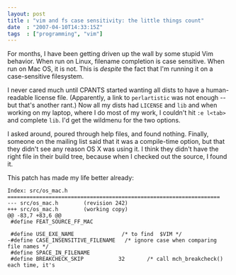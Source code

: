 ```yaml
---
layout: post
title : "vim and fs case sensitivity: the little things count"
date  : "2007-04-10T14:33:15Z"
tags  : ["programming", "vim"]
---
```

For months, I have been getting driven up the wall by some stupid Vim behavior.  When run on Linux, filename completion is case sensitive.  When run on Mac OS, it is not.  This is *despite* the fact that I'm running it on a case-sensitive filesystem.

I never cared much until CPANTS started wanting all dists to have a human-readable license file.  (Apparently, a link to `perlartistic` was not enough -- but that's another rant.)  Now all my dists had `LICENSE` and `lib` and when working on my laptop, where I do most of my work, I couldn't hit `:e l<tab>` and complete `lib`.  I'd get the wildmenu for the two options.

I asked around, poured through help files, and found nothing.  Finally, someone on the mailing list said that it was a compile-time option, but that they didn't see any reason OS X was using it.  I think they didn't have the right file in their build tree, because when I checked out the source, I found it.

This patch has made my life better already:

    Index: src/os_mac.h
    ===================================================================
    --- src/os_mac.h        (revision 242)
    +++ src/os_mac.h        (working copy)
    @@ -83,7 +83,6 @@
     #define FEAT_SOURCE_FF_MAC
     
     #define USE_EXE_NAME               /* to find  $VIM */
    -#define CASE_INSENSITIVE_FILENAME   /* ignore case when comparing file names */
     #define SPACE_IN_FILENAME
     #define BREAKCHECK_SKIP           32       /* call mch_breakcheck() each time, it's


